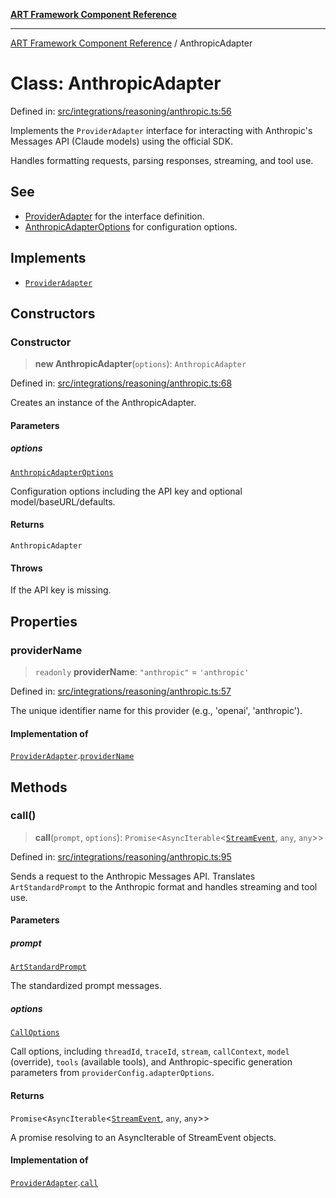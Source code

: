[**ART Framework Component Reference**](../README.md)

***

[ART Framework Component Reference](../README.md) / AnthropicAdapter

# Class: AnthropicAdapter

Defined in: [src/integrations/reasoning/anthropic.ts:56](https://github.com/hashangit/ART/blob/1e49ae91e230443ba790ac800658233963b3d60c/src/integrations/reasoning/anthropic.ts#L56)

Implements the `ProviderAdapter` interface for interacting with Anthropic's
Messages API (Claude models) using the official SDK.

Handles formatting requests, parsing responses, streaming, and tool use.

## See

 - [ProviderAdapter](../interfaces/ProviderAdapter.md) for the interface definition.
 - [AnthropicAdapterOptions](../interfaces/AnthropicAdapterOptions.md) for configuration options.

## Implements

- [`ProviderAdapter`](../interfaces/ProviderAdapter.md)

## Constructors

### Constructor

> **new AnthropicAdapter**(`options`): `AnthropicAdapter`

Defined in: [src/integrations/reasoning/anthropic.ts:68](https://github.com/hashangit/ART/blob/1e49ae91e230443ba790ac800658233963b3d60c/src/integrations/reasoning/anthropic.ts#L68)

Creates an instance of the AnthropicAdapter.

#### Parameters

##### options

[`AnthropicAdapterOptions`](../interfaces/AnthropicAdapterOptions.md)

Configuration options including the API key and optional model/baseURL/defaults.

#### Returns

`AnthropicAdapter`

#### Throws

If the API key is missing.

## Properties

### providerName

> `readonly` **providerName**: `"anthropic"` = `'anthropic'`

Defined in: [src/integrations/reasoning/anthropic.ts:57](https://github.com/hashangit/ART/blob/1e49ae91e230443ba790ac800658233963b3d60c/src/integrations/reasoning/anthropic.ts#L57)

The unique identifier name for this provider (e.g., 'openai', 'anthropic').

#### Implementation of

[`ProviderAdapter`](../interfaces/ProviderAdapter.md).[`providerName`](../interfaces/ProviderAdapter.md#providername)

## Methods

### call()

> **call**(`prompt`, `options`): `Promise`\<`AsyncIterable`\<[`StreamEvent`](../interfaces/StreamEvent.md), `any`, `any`\>\>

Defined in: [src/integrations/reasoning/anthropic.ts:95](https://github.com/hashangit/ART/blob/1e49ae91e230443ba790ac800658233963b3d60c/src/integrations/reasoning/anthropic.ts#L95)

Sends a request to the Anthropic Messages API.
Translates `ArtStandardPrompt` to the Anthropic format and handles streaming and tool use.

#### Parameters

##### prompt

[`ArtStandardPrompt`](../type-aliases/ArtStandardPrompt.md)

The standardized prompt messages.

##### options

[`CallOptions`](../interfaces/CallOptions.md)

Call options, including `threadId`, `traceId`, `stream`, `callContext`,
                               `model` (override), `tools` (available tools), and Anthropic-specific
                               generation parameters from `providerConfig.adapterOptions`.

#### Returns

`Promise`\<`AsyncIterable`\<[`StreamEvent`](../interfaces/StreamEvent.md), `any`, `any`\>\>

A promise resolving to an AsyncIterable of StreamEvent objects.

#### Implementation of

[`ProviderAdapter`](../interfaces/ProviderAdapter.md).[`call`](../interfaces/ProviderAdapter.md#call)
